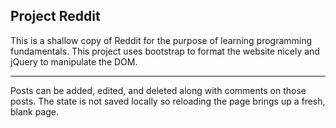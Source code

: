 ## Project Reddit

This is a shallow copy of Reddit for the purpose of learning programming fundamentals.  This project uses bootstrap to format the website nicely and jQuery to manipulate the DOM.

---

Posts can be added, edited, and deleted along with comments on those posts.  The state is not saved locally so reloading the page brings up a fresh, blank page.